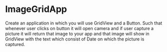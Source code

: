 # ImageGridApp
Create an application in which you will use GridView and a Button. Such that whenever user clicks on button it will open camera and if user capture a picture it will return that image to your app and that image will show in GridView with the text which consist of Date on which the picture is captured.
